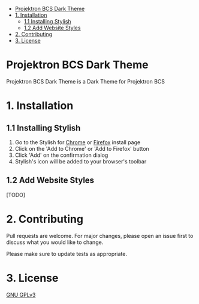 - [Projektron BCS Dark Theme](#projektron-bcs-dark-theme)
- [1. Installation](#1-installation)
  - [1.1 Installing Stylish](#11-installing-stylish)
  - [1.2 Add Website Styles](#12-add-website-styles)
- [2. Contributing](#2-contributing)
- [3. License](#3-license)
#  Projektron BCS Dark Theme

 Projektron BCS Dark Theme is a Dark Theme for Projektron BCS

# 1. Installation

## 1.1 Installing Stylish

1. Go to the Stylish for [Chrome](https://chrome.google.com/webstore/detail/stylish-custom-themes-for/fjnbnpbmkenffdnngjfgmeleoegfcffe?hl=de) or [Firefox](https://addons.mozilla.org/de/firefox/addon/stylish/) install page
2. Click on the 'Add to Chrome' or 'Add to Firefox' button
3. Click 'Add' on the confirmation dialog
4. Stylish's icon will be added to your browser's toolbar

## 1.2 Add Website Styles
[TODO]

# 2. Contributing
Pull requests are welcome. For major changes, please open an issue first to discuss what you would like to change.

Please make sure to update tests as appropriate.

# 3. License
[GNU GPLv3](https://choosealicense.com/licenses/gpl-3.0/)